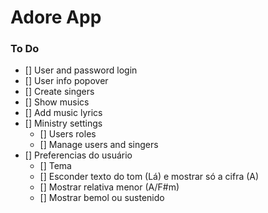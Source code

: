 # Adore App

### To Do
- [] User and password login
- [] User info popover
- [] Create singers
- [] Show musics
- [] Add music lyrics
- [] Ministry settings
  - [] Users roles
  - [] Manage users and singers
- [] Preferencias do usuário
  - [] Tema
  - [] Esconder texto do tom (Lá) e mostrar só a cifra (A)
  - [] Mostrar relativa menor (A/F#m)
  - [] Mostrar bemol ou sustenido